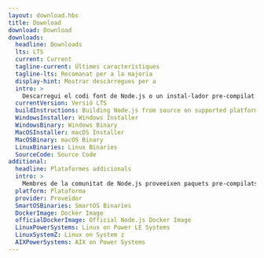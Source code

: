 ```yaml
---
layout: download.hbs
title: Download
download: Download
downloads:
  headline: Downloads
  lts: LTS
  current: Current
  tagline-current: Últimes característiques
  tagline-lts: Recomanat per a la majoria
  display-hint: Mostrar descàrregues per a
  intro: >
    Descarregui el codi font de Node.js o un instal·lador pre-compilat per a la seva plataforma, i comenci a desenvolupar avui.
  currentVersion: Versió LTS
  buildInstructions: Building Node.js from source on supported platforms
  WindowsInstaller: Windows Installer
  WindowsBinary: Windows Binary
  MacOSInstaller: macOS Installer
  MacOSBinary: macOS Binary
  LinuxBinaries: Linux Binaries
  SourceCode: Source Code
additional:
  headline: Plataformes addicionals
  intro: >
    Membres de la comunitat de Node.js proveeixen paquets pre-compilats de forma no oficial per a plataformes addicionals no suportades per l'equip central de Node.js que poden no estar al mateix nivell de les versions actuals oficials de Node.js.
  platform: Plataforma
  provider: Proveïdor
  SmartOSBinaries: SmartOS Binaries
  DockerImage: Docker Image
  officialDockerImage: Official Node.js Docker Image
  LinuxPowerSystems: Linux on Power LE Systems
  LinuxSystemZ: Linux on System z
  AIXPowerSystems: AIX on Power Systems
---
```


